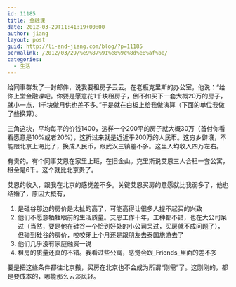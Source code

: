 ```yaml
---
id: 11185
title: 金融课
date: 2012-03-29T11:41:19+00:00
author: jiang
layout: post
guid: http://li-and-jiang.com/blog/?p=11185
permalink: /2012/03/29/%e9%87%91%e8%9e%8d%e8%af%be/
categories:
  - 生活
---
```

给同事群发了一封邮件，说我要租房子云云。在老板克里斯的办公室，他说：“给你上堂金融课吧。你要是愿意花1千块租房子，倒不如买下一套大概20万的房子，就小一点，1千块做月供也差不多。”于是就在白板上给我做演算（下面的单位我做了些换算）。

三角这块，平均每平的价钱1400，这样一个200平的房子就大概30万（首付你看看愿意是10%或者20%），这折过来就是近近乎200万的人民币。这穷乡僻壤，不能跟北京上海比了，换成人民币，跟武汉三镇差不多。这里人均收入四万左右。

有贵的。有个同事艾恩在家里上班，在旧金山。克里斯说艾恩三人合租一套公寓，租金是6千。这个就比北京贵了。

艾恩的收入，跟我在北京的感觉差不多。关键艾恩买房的意愿就比我弱多了，他也结婚了，原因大概有，

  1. 是硅谷那边的房价是太扯的高了，可能高得让很多人提不起买的兴致
  2. 他们不愿意牺牲眼前的生活质量。艾恩工作十年，工种都不错，也在大公司呆过（当然，要是他在硅谷一个恰到好处的小公司呆过，买房就不成问题了），但碰到硅谷的房价，咬咬牙上个月还是跟朋友去泰国旅游去了
  3. 他们几乎没有家庭融资一说
  4. 租房的质量还真的不错。我看过些公寓，感觉会跟_Friends_里面的差不多

要是把这些条件都往北京搬，买房在北京也不会成为所谓“刚需”了。这刚刚的，都是要成本的，哪能那么云淡风轻。